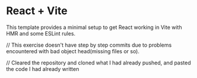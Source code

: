 # React + Vite

This template provides a minimal setup to get React working in Vite with HMR and some ESLint rules.

// This exercise doesn't have step by step commits due to problems encountered with bad object head(missing files or so). 

// Cleared the repository and cloned what I had already pushed, and pasted the code I had already written 